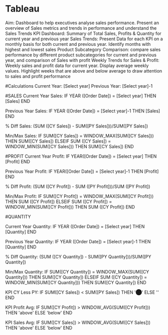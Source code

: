 # Tableau
Aim: Dashboard to help executives analyse sales performance. Present an overview of Sales metrics and trends in performance and understand the Sales Trends
KPI Dashboard: Summary of Total Sales, Profits & Quantity for current year and previous year
Sales Trends: Present Data for each KPI on a monthly basis for both current and previous year. Identify months with highest and lowest sales
Product Subcategory Comparison: compare sales performance by different product subcategories for current and previous year, and comparison of Sales with profit
Weekly Trends for Sales & Profit: Weekly sales and profit data for current year. Display average weekly values. Highlight weeks that are above and below average to draw attention to sales and profit performance

#Calculations
Current Year: [Select year]
Previous Year: [Select year]-1


#SALES
Current Year Sales:
IF YEAR ([Order Date]) = [Select year] THEN [Sales]
END

Previous Year Sales:
IF YEAR ([Order Date]) = [Select year]-1 THEN [Sales]
END

% Diff Sales:
(SUM ([CY Sales]) - SUM([PY Sales]))/SUM([PY Sales])

Min/Max Sales:
IF SUM([CY Sales]) = WINDOW_MAX(SUM([CY Sales]))
THEN SUM([CY Sales])
ELSEIF SUM ([CY Sales]) = WINDOW_MIN(SUM([CY Sales]))
THEN SUM([CY Sales])
END

#PROFIT
Current Year Profit:
IF YEAR([Order Date]) = [Select year] THEN [Profit]
END

Previous Year Profit:
IF YEAR([Order Date]) = [Select year]-1 THEN [Profit]
END

% Diff Profit:
(SUM ([CY Profit]) - SUM ([PY Profit]))/SUM ([PY Profit])

Min/Max Profit:
IF SUM([CY Profit]) = WINDOW_MAX(SUM([CY Profit]))
THEN SUM ([CY Profit])
ELSEIF SUM ([CY Profit]) = WINDOW_MIN(SUM([CY Profit]))
THEN SUM ([CY Profit])
END

#QUANTITY

Current Year Quantity:
IF YEAR ([Order Date]) = [Select year] THEN [Quantity]
END

Previous Year Quantity:
IF YEAR ([Order Date]) = [Select year]-1 THEN [Quantity]
END

% Diff Quantity:
(SUM ([CY Quantity]) - SUM([PY Quantity]))/SUM([PY Quantity])

Min/Max Quantity:
IF SUM([CY Quantity]) = WINDOW_MAX(SUM([CY Quantity]))
THEN SUM([CY Quantity])
ELSEIF SUM ([CY Quantity]) = WINDOW_MIN(SUM([CY Quantity]))
THEN SUM([CY Quantity])
END

KPI CY Less PY:
IF SUM([CY Sales]) < SUM([PY Sales]) THEN '⬤'
ELSE ''
END

KPI Profit Avg:
IF SUM([CY Profit]) > WINDOW_AVG(SUM([CY Profit]))
THEN 'above'
ELSE 'below'
END

KPI Sales Avg:
IF SUM([CY Sales]) > WINDOW_AVG(SUM([CY Sales]))
THEN 'above'
ELSE 'below'
END
